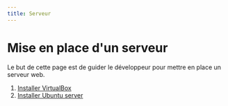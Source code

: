 ```yaml
---
title: Serveur
---
```


# Mise en place d'un serveur

Le but de cette page est de guider le développeur pour mettre en place un serveur web.

1. [Installer VirtualBox](installer-virtualbox.html)
2. [Installer Ubuntu server](installer-ubuntu-server.html)

